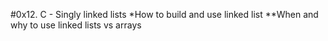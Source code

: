 #0x12. C - Singly linked lists
*How to build and use linked list
**When and why to use linked lists vs arrays

